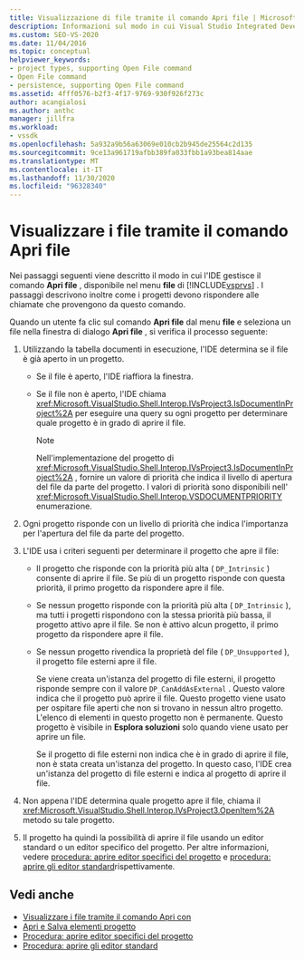 ```yaml
---
title: Visualizzazione di file tramite il comando Apri file | Microsoft Docs
description: Informazioni sul modo in cui Visual Studio Integrated Development Environment (IDE) gestisce il comando Apri file nel menu file per visualizzare i file.
ms.custom: SEO-VS-2020
ms.date: 11/04/2016
ms.topic: conceptual
helpviewer_keywords:
- project types, supporting Open File command
- Open File command
- persistence, supporting Open File command
ms.assetid: 4fff0576-b2f3-4f17-9769-930f926f273c
author: acangialosi
ms.author: anthc
manager: jillfra
ms.workload:
- vssdk
ms.openlocfilehash: 5a932a9b56a63069e010cb2b945de25564c2d135
ms.sourcegitcommit: 9ce13a961719afbb389fa033fbb1a93bea814aae
ms.translationtype: MT
ms.contentlocale: it-IT
ms.lasthandoff: 11/30/2020
ms.locfileid: "96328340"
---
```

# <a name="display-files-by-using-the-open-file-command"></a>Visualizzare i file tramite il comando Apri file
Nei passaggi seguenti viene descritto il modo in cui l'IDE gestisce il comando **Apri file** , disponibile nel menu **file** di [!INCLUDE[vsprvs](../../code-quality/includes/vsprvs_md.md)] . I passaggi descrivono inoltre come i progetti devono rispondere alle chiamate che provengono da questo comando.

 Quando un utente fa clic sul comando **Apri file** dal menu **file** e seleziona un file nella finestra di dialogo **Apri file** , si verifica il processo seguente:

1. Utilizzando la tabella documenti in esecuzione, l'IDE determina se il file è già aperto in un progetto.

    - Se il file è aperto, l'IDE riaffiora la finestra.

    - Se il file non è aperto, l'IDE chiama <xref:Microsoft.VisualStudio.Shell.Interop.IVsProject3.IsDocumentInProject%2A> per eseguire una query su ogni progetto per determinare quale progetto è in grado di aprire il file.

        > [!NOTE]
        > Nell'implementazione del progetto di <xref:Microsoft.VisualStudio.Shell.Interop.IVsProject3.IsDocumentInProject%2A> , fornire un valore di priorità che indica il livello di apertura del file da parte del progetto. I valori di priorità sono disponibili nell' <xref:Microsoft.VisualStudio.Shell.Interop.VSDOCUMENTPRIORITY> enumerazione.

2. Ogni progetto risponde con un livello di priorità che indica l'importanza per l'apertura del file da parte del progetto.

3. L'IDE usa i criteri seguenti per determinare il progetto che apre il file:

    - Il progetto che risponde con la priorità più alta ( `DP_Intrinsic` ) consente di aprire il file. Se più di un progetto risponde con questa priorità, il primo progetto da rispondere apre il file.

    - Se nessun progetto risponde con la priorità più alta ( `DP_Intrinsic` ), ma tutti i progetti rispondono con la stessa priorità più bassa, il progetto attivo apre il file. Se non è attivo alcun progetto, il primo progetto da rispondere apre il file.

    - Se nessun progetto rivendica la proprietà del file ( `DP_Unsupported` ), il progetto file esterni apre il file.

         Se viene creata un'istanza del progetto di file esterni, il progetto risponde sempre con il valore `DP_CanAddAsExternal` . Questo valore indica che il progetto può aprire il file. Questo progetto viene usato per ospitare file aperti che non si trovano in nessun altro progetto. L'elenco di elementi in questo progetto non è permanente. Questo progetto è visibile in **Esplora soluzioni** solo quando viene usato per aprire un file.

         Se il progetto di file esterni non indica che è in grado di aprire il file, non è stata creata un'istanza del progetto. In questo caso, l'IDE crea un'istanza del progetto di file esterni e indica al progetto di aprire il file.

4. Non appena l'IDE determina quale progetto apre il file, chiama il <xref:Microsoft.VisualStudio.Shell.Interop.IVsProject3.OpenItem%2A> metodo su tale progetto.

5. Il progetto ha quindi la possibilità di aprire il file usando un editor standard o un editor specifico del progetto. Per altre informazioni, vedere [procedura: aprire editor specifici del progetto](../../extensibility/how-to-open-project-specific-editors.md) e [procedura: aprire gli editor standard](../../extensibility/how-to-open-standard-editors.md)rispettivamente.

## <a name="see-also"></a>Vedi anche
- [Visualizzare i file tramite il comando Apri con](../../extensibility/internals/displaying-files-by-using-the-open-with-command.md)
- [Apri e Salva elementi progetto](../../extensibility/internals/opening-and-saving-project-items.md)
- [Procedura: aprire editor specifici del progetto](../../extensibility/how-to-open-project-specific-editors.md)
- [Procedura: aprire gli editor standard](../../extensibility/how-to-open-standard-editors.md)
